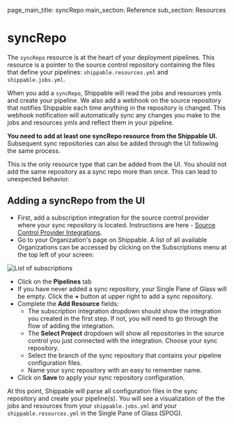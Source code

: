 page_main_title: syncRepo
main_section: Reference
sub_section: Resources

# syncRepo

The `syncRepo` resource is at the heart of your deployment pipelines. This resource is a pointer to the source control repository containing the files that define your pipelines:  `shippable.resources.yml` and `shippable.jobs.yml`.

When you add a `syncRepo`, Shippable will read the jobs and resources ymls and create your pipeline. We also add a webhook on the source repository that notifies Shippable each time anything in the repository is changed. This webhook notification will automatically sync any changes you make to the jobs and resources ymls and reflect them in your pipeline.

**You need to add at least one syncRepo resource from the Shippable UI.** Subsequent sync repositories can also be added through the UI following the same process.

This is the only resource type that can be added from the UI. You should not add the same repository as a sync repo more than once. This can lead to unexpected behavior.

## Adding a syncRepo from the UI

* First, add a subscription integration for the source control provider where your sync repository is located. Instructions are here - [Source Control Provider Integrations](/reference/integrations-overview#source-control-providers).
* Go to your Organization's page on Shippable. A list of all available Organizations can be accessed by clicking on the Subscriptions menu at the top left of your screen:

<img src="/images/getting-started/list-subscriptions.png" alt="List of subscriptions">

* Click on the **Pipelines** tab
* If you have never added a sync repository, your Single Pane of Glass will be empty. Click the **+** button at upper right to add a sync repository.
* Complete the **Add Resource** fields:
	* The subscription integration dropdown should show the integration you created in the first step. If not, you will need to go through the flow of adding the integration.
	* The **Select Project** dropdown will show all repositories in the source control you just connected with the integration. Choose your sync repository.
	* Select the branch of the sync repository that contains your pipeline configuration files.
	* Name your sync repository with an easy to remember name.
* Click on **Save** to apply your sync repository configuration.

At this point, Shippable will parse all configuration files in the sync repository and create your pipeline(s). You will see a visualization of the the jobs and resources from your `shippable.jobs.yml` and your `shippable.resources.yml` in the Single Pane of Glass (SPOG).
